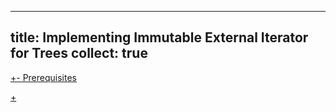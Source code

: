 
---
title: Implementing Immutable External Iterator for Trees
collect: true
---

[+- Prerequisites](/blog/iterator/preorder-traversal.md#:embed)

[+](/blog/iterator/immut-exiter-tree-content.md#:embed)